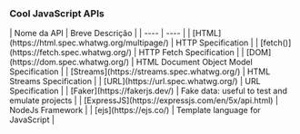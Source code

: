 <h3> Cool JavaScript APIs </h3>
| Nome da API | Breve Descrição | 
| ---- | ---- | 
| [HTML](https://html.spec.whatwg.org/multipage/) | HTTP Specification |
| [fetch()](https://fetch.spec.whatwg.org/) | HTTP Fetch Specification |
| [DOM](https://dom.spec.whatwg.org/) | HTML Document Object Model Specification |
| [Streams](https://streams.spec.whatwg.org/) | HTML Streams Specification |
| [URL](https://url.spec.whatwg.org/) | URL Specification |
| [Faker](https://fakerjs.dev/) | Fake data: useful to test and emulate projects |
| [ExpressJS](https://expressjs.com/en/5x/api.html) | NodeJs Framework |
| [ejs](https://ejs.co/) | Template language for JavaScript |
